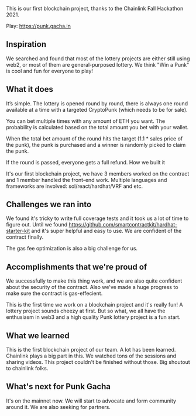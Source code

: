 This is our first blockchain project, thanks to the Chainlink Fall Hackathon 2021.

Play: https://punk.gacha.in

## Inspiration

We searched and found that most of the lottery projects are either still using web2, or most of them are general-purposed lottery. We think "Win a Punk" is cool and fun for everyone to play!

## What it does

It’s simple. The lottery is opened round by round, there is always one round available at a time with a targeted CryptoPunk (which needs to be for sale).

You can bet multiple times with any amount of ETH you want. The probability is calculated based on the total amount you bet with your wallet.

When the total bet amount of the round hits the target (1.1 * sales price of the punk), the punk is purchased and a winner is randomly picked to claim the punk.

If the round is passed, everyone gets a full refund.
How we built it

It's our first blockchain project, we have 3 members worked on the contract and 1 member handled the front-end work. Multiple languages and frameworks are involved: sol/react/hardhat/VRF and etc.

## Challenges we ran into

We found it's tricky to write full coverage tests and it took us a lot of time to figure out. Until we found https://github.com/smartcontractkit/hardhat-starter-kit and it's super helpful and easy to use. We are confident of the contract finally.

The gas fee optimization is also a big challenge for us.

## Accomplishments that we're proud of

We successfully to make this thing work, and we are also quite confident about the security of the contract. Also we've made a huge progress to make sure the contract is gas-effecient.

This is the first time we work on a blockchain project and it's really fun! A lottery project sounds cheezy at first. But so what, we all have the enthusiasm in web3 and a high quality Punk lottery project is a fun start.

## What we learned

This is the first blockchain project of our team. A lot has been learned. Chainlink plays a big part in this. We watched tons of the sessions and sharing videos. This project couldn't be finished without those. Big shoutout to chainlink folks.

## What's next for Punk Gacha

It's on the mainnet now. We will start to advocate and form community around it. We are also seeking for partners.
